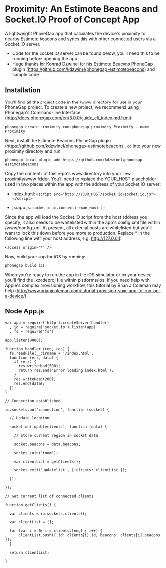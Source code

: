 # Proximity: An Estimote Beacons and Socket.IO Proof of Concept App

A lightweight PhoneGap app that calculates the device's proximity to nearby Estimote beacons and syncs this with other connected users via a Socket.IO server.

- Code for the Socket.IO server can be found below, you'll need this to be running before opening the app
- Huge thanks for Konrad Dzwinel for his Estimote Beacons PhoneGap plugin (https://github.com/kdzwinel/phonegap-estimotebeacons) and sample code

## Installation

You'll find all the project code in the /www directory for use in your PhoneGap project. To create a new project, we recommend using Phonegap's Command-line Interface (http://docs.phonegap.com/en/3.0.0/guide_cli_index.md.html):

	phonegap create proximity com.phonegap.proximity Proximity --name Proximity

Next, install the Estimote Beacons PhoneGap plugin (https://github.com/kdzwinel/phonegap-estimotebeacons). `cd` into your new proximity directory and run:

	phonegap local plugin add https://github.com/kdzwinel/phonegap-estimotebeacons

Copy the contents of this repo's www directory into your new proximity/www folder. You'll need to replace the YOUR_HOST placeholder used in two places within the app with the address of your Socket.IO server:

- index.html: `<script src="http://YOUR_HOST/socket.io/socket.io.js"></script>`

- js/app.js: `socket = io.connect('YOUR_HOST');`

Since the app will load the Socket.IO script from the host address you specify, it also needs to be whitelisted within the app's config.xml file within /www/config.xml. At present, all external hosts are whitelisted but you'll want to lock this down before you move to production. Replace * in the following line with your host address, e.g. http://127.0.0.1:

	<access origin="*" />

Now, build your app for iOS by running:

	phonegap build ios

When you're ready to run the app in the iOS simulator or on your device you'll find the .xcodeproj file within platforms/ios. If you need help with Apple's complex provisioning workflow, this tutorial by Brian J Coleman may help (http://www.brianjcoleman.com/tutorial-provision-your-app-to-run-on-a-device/)

## Node App.js

	var app = require('http').createServer(handler)
	  , io = require('socket.io').listen(app)
	  , fs = require('fs')

	app.listen(8080);

	function handler (req, res) {
	  fs.readFile(__dirname + '/index.html',
	  function (err, data) {
	    if (err) {
	      res.writeHead(500);
	      return res.end('Error loading index.html');
	    }
	    res.writeHead(200);
	    res.end(data);
	  });
	}

	// Connection established

	io.sockets.on('connection', function (socket) {

	  // Update location

	  socket.on('updateclients', function (data) { 

	    // Store current region in socket data

	    socket.beacons = data.beacons;

	    socket.join('room');
	 
	    var clientList = getClients();

	    socket.emit('updatelist', { clients: clientList });

	  });

	});

	// Get current list of connected clients

	function getClients() { 

	  var clients = io.sockets.clients();

	  var clientList = [];

	  for (var i = 0; i < clients.length; i++) {
	      clientList.push({ id: clients[i].id, beacons: clients[i].beacons });
	  }

	  return clientList;

	}
